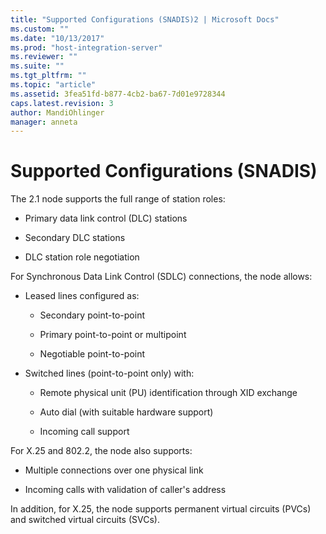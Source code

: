 ```yaml
---
title: "Supported Configurations (SNADIS)2 | Microsoft Docs"
ms.custom: ""
ms.date: "10/13/2017"
ms.prod: "host-integration-server"
ms.reviewer: ""
ms.suite: ""
ms.tgt_pltfrm: ""
ms.topic: "article"
ms.assetid: 3fea51fd-b877-4cb2-ba67-7d01e9728344
caps.latest.revision: 3
author: MandiOhlinger
manager: anneta
---
```

# Supported Configurations (SNADIS)
The 2.1 node supports the full range of station roles:  
  
-   Primary data link control (DLC) stations  
  
-   Secondary DLC stations  
  
-   DLC station role negotiation  
  
 For Synchronous Data Link Control (SDLC) connections, the node allows:  
  
-   Leased lines configured as:  
  
    -   Secondary point-to-point  
  
    -   Primary point-to-point or multipoint  
  
    -   Negotiable point-to-point  
  
-   Switched lines (point-to-point only) with:  
  
    -   Remote physical unit (PU) identification through XID exchange  
  
    -   Auto dial (with suitable hardware support)  
  
    -   Incoming call support  
  
 For X.25 and 802.2, the node also supports:  
  
-   Multiple connections over one physical link  
  
-   Incoming calls with validation of caller's address  
  
 In addition, for X.25, the node supports permanent virtual circuits (PVCs) and switched virtual circuits (SVCs).